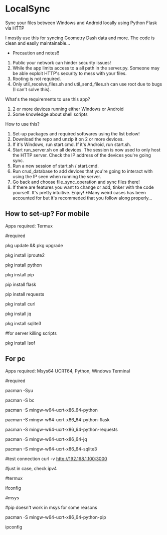 # LocalSync
Sync your files between Windows and Android locally using Python Flask via HTTP

I mostly use this for syncing Geometry Dash data and more. The code is clean and easily maintainable...

* Precaution and notes!!
1. Public your network can hinder security issues!
2. While the app limits access to a all path in the server.py. Someone may be able exploit HTTP's security to mess with your files.
3. Rooting is not required.
4. Only util_receive_files.sh and util_send_files.sh can use root due to bugs (I can't solve this).

What's the requirements to use this app?
1. 2 or more devices running either Windows or Android
2. Some knowledge about shell scripts

How to use this?
1. Set-up packages and required softwares using the list below!
3. Download the repo and unzip it on 2 or more devices.
4. If it's Windows, run start.cmd. If it's Android, run start.sh.
5. Start run_server.sh on all devices. The session is now used to only host the HTTP server. Check the IP address of the devices you're going sync.
6. Run a new session of start.sh / start.cmd.
7. Run crud_database to add devices that you're going to interact with using the IP seen when running the server.
8. Go back and choose file_sync_operation and sync files there!
9. If there are features you want to change or add, tinker with the code yourself. It's pretty intuitive. Enjoy!
*Many weird cases has been accounted for but it's recommeded that you follow along properly...

How to set-up? 
For mobile
--------------------------------------------------------------------------------------
Apps required: Termux

#required

pkg update && pkg upgrade

pkg install iproute2

pkg install python

pkg install pip

pip install flask

pip install requests

pkg install curl

pkg install jq

pkg install sqlite3

#for server killing scripts

pkg install lsof


For pc
--------------------------------------------------------------------------------------
Apps required: Msys64 UCRT64, Python, Windows Terminal

#required

pacman -Syu

pacman -S bc

pacman -S mingw-w64-ucrt-x86_64-python

pacman -S mingw-w64-ucrt-x86_64-python-flask

pacman -S mingw-w64-ucrt-x86_64-python-requests

pacman -S mingw-w64-ucrt-x86_64-jq

pacman -S mingw-w64-ucrt-x86_64-sqlite3

#test connection
curl -v http://192.168.1.100:3000

#just in case, check ipv4

#termux

ifconfig

#msys

#pip doesn't work in msys for some reasons

pacman -S mingw-w64-ucrt-x86_64-python-pip

ipconfig

